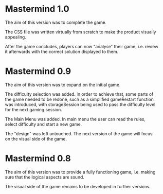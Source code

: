 # Mastermind 1.0

The aim of this version was to complete the game.

The CSS file was written virtually from scratch to make the product visually appealing.

After the game concludes, players can now "analyse" their game, i.e. review it afterwards with the correct solution displayed to them.


# Mastermind 0.9

The aim of this version was to expand on the initial game.

The difficulty selection was added. In order to achieve that, some parts of the game needed to be redone, such as a simplified gameRestart function was introduced, with storageSession being used to pass the difficulty level for the next gaming session.

The Main Menu was added. In main menu the user can read the rules, select difficulty and start a new game.

The "design" was left untouched. The next version of the game will focus on the visual side of the game.


# Mastermind 0.8

The aim of this version was to provide a fully functioning game, i.e. making sure that the logical aspects are sound.

The visual side of the game remains to be developed in further versions.
